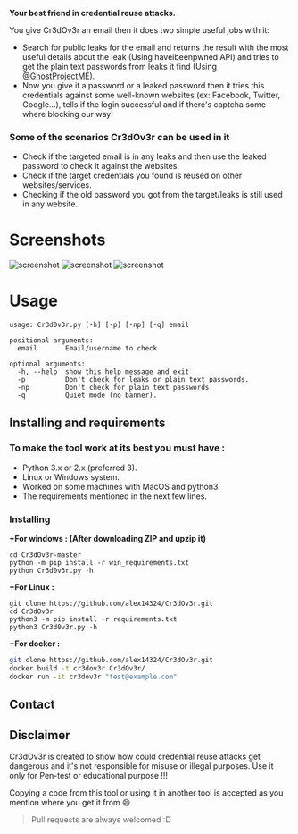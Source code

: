
**Your best friend in credential reuse attacks.**

You give Cr3dOv3r an email then it does two simple useful jobs with it:
- Search for public leaks for the email and returns the result with the most useful details about the leak (Using haveibeenpwned API) and tries to get the plain text passwords from leaks it find (Using [@GhostProjectME](https://twitter.com/GhostProjectME)).
- Now you give it a password or a leaked password then it tries this credentials against some well-known websites (ex: Facebook, Twitter, Google...), tells if the login successful and if there's captcha some where blocking our way!

### Some of the scenarios Cr3dOv3r can be used in it
- Check if the targeted email is in any leaks and then use the leaked password to check it against the websites.
- Check if the target credentials you found is reused on other websites/services.
- Checking if the old password you got from the target/leaks is still used in any website.

# Screenshots
![screenshot](https://github.com/D4Vinci/Cr3dOv3r/blob/master/Data/Email1.png)
![screenshot](https://github.com/D4Vinci/Cr3dOv3r/blob/master/Data/Email2.png)
![screenshot](https://github.com/D4Vinci/Cr3dOv3r/blob/master/Data/Email3.png)

# Usage
```
usage: Cr3d0v3r.py [-h] [-p] [-np] [-q] email

positional arguments:
  email       Email/username to check

optional arguments:
  -h, --help  show this help message and exit
  -p          Don't check for leaks or plain text passwords.
  -np         Don't check for plain text passwords.
  -q          Quiet mode (no banner).

```

## Installing and requirements
### To make the tool work at its best you must have :
- Python 3.x or 2.x (preferred 3).
- Linux or Windows system.
- Worked on some machines with MacOS and python3.
- The requirements mentioned in the next few lines.

### Installing
**+For windows : (After downloading ZIP and upzip it)**
```
cd Cr3dOv3r-master
python -m pip install -r win_requirements.txt
python Cr3d0v3r.py -h
```
**+For Linux :**
```
git clone https://github.com/alex14324/Cr3dOv3r.git
cd Cr3dOv3r
python3 -m pip install -r requirements.txt
python3 Cr3d0v3r.py -h
```

**+For docker :**
```bash
git clone https://github.com/alex14324/Cr3dOv3r.git
docker build -t cr3dov3r Cr3dOv3r/
docker run -it cr3dov3r "test@example.com"
```



## Contact


## Disclaimer
Cr3dOv3r is created to show how could credential reuse attacks get dangerous and it's not responsible for misuse or illegal purposes. Use it only for Pen-test or educational purpose !!!

Copying a code from this tool or using it in another tool is accepted as you mention where you get it from :smile:

> Pull requests are always welcomed :D
